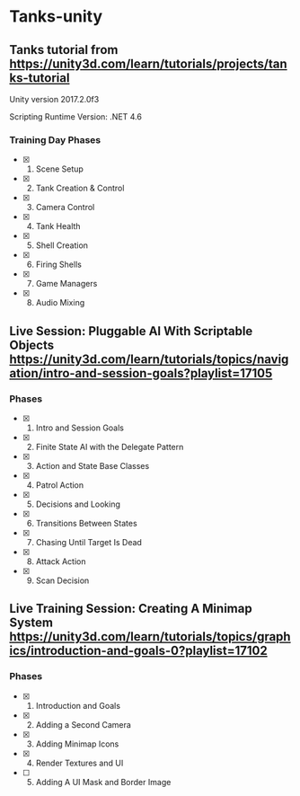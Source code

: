 # Tanks-unity

## Tanks tutorial from https://unity3d.com/learn/tutorials/projects/tanks-tutorial

Unity version 2017.2.0f3

Scripting Runtime Version: .NET 4.6

### Training Day Phases

- [x] 01. Scene Setup
- [x] 02. Tank Creation & Control
- [x] 03. Camera Control
- [x] 04. Tank Health
- [x] 05. Shell Creation
- [x] 06. Firing Shells
- [x] 07. Game Managers
- [x] 08. Audio Mixing

## Live Session: Pluggable AI With Scriptable Objects https://unity3d.com/learn/tutorials/topics/navigation/intro-and-session-goals?playlist=17105

### Phases

- [x] 01. Intro and Session Goals
- [x] 02. Finite State AI with the Delegate Pattern
- [x] 03. Action and State Base Classes
- [x] 04. Patrol Action
- [x] 05. Decisions and Looking
- [x] 06. Transitions Between States
- [x] 07. Chasing Until Target Is Dead
- [x] 08. Attack Action
- [x] 09. Scan Decision

## Live Training Session: Creating A Minimap System https://unity3d.com/learn/tutorials/topics/graphics/introduction-and-goals-0?playlist=17102

### Phases

- [x] 01. Introduction and Goals
- [x] 02. Adding a Second Camera
- [x] 03. Adding Minimap Icons
- [x] 04. Render Textures and UI
- [ ] 05. Adding A UI Mask and Border Image